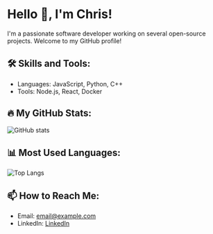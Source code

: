 # Hello 👋, I'm Chris!

I'm a passionate software developer working on several open-source projects. Welcome to my GitHub profile!

## 🛠 Skills and Tools:
- Languages: JavaScript, Python, C++
- Tools: Node.js, React, Docker

## 🔥 My GitHub Stats:
![GitHub stats](https://github-readme-stats.vercel.app/api?username=ntua-el20614&show_icons=true&theme=tokyonight)

## 📊 Most Used Languages:
![Top Langs](https://github-readme-stats.vercel.app/api/top-langs/?username=ntua-el20614&layout=compact&theme=tokyonight)

## 📫 How to Reach Me:
- Email: [email@example.com](mailto:chrisstyles318@gmail.com)
- LinkedIn: [LinkedIn](https://linkedin.com/in/christodoulos-stylianides-33b079303)

